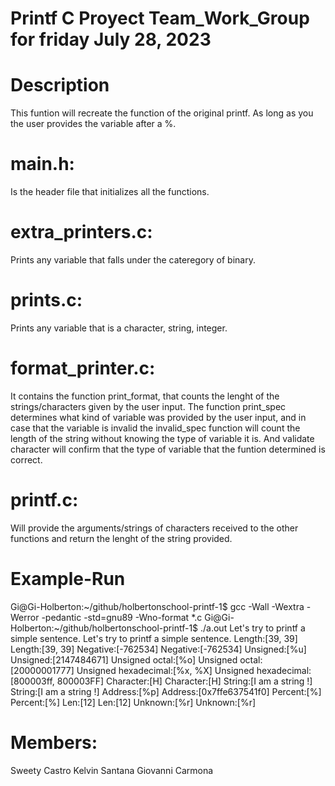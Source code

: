 # Printf C Proyect Team_Work_Group for friday July 28, 2023

# Description
This funtion will recreate the function of the original printf.
As long as you the user provides the variable after a %.

# main.h:
Is the header file that initializes all the functions.

# extra_printers.c:
Prints any variable that falls under the cateregory of binary.

# prints.c:
Prints any variable that is a character, string, integer.

# format_printer.c:
It contains the function print_format, that counts the lenght of the strings/characters given by the user input.
The function print_spec determines what kind of variable was provided by the user input, and in case that the variable is invalid
the invalid_spec function will count the length of the string without knowing the type of variable it is.
And validate character will confirm that the type of variable that the funtion determined is correct.

# printf.c:
Will provide the arguments/strings of characters received to the other functions and return the lenght of the string provided.

# Example-Run
Gi@Gi-Holberton:~/github/holbertonschool-printf-1$ gcc -Wall -Wextra -Werror -pedantic -std=gnu89 -Wno-format *.c
Gi@Gi-Holberton:~/github/holbertonschool-printf-1$ ./a.out
Let's try to printf a simple sentence.
Let's try to printf a simple sentence.
Length:[39, 39]
Length:[39, 39]
Negative:[-762534]
Negative:[-762534]
Unsigned:[%u]
Unsigned:[2147484671]
Unsigned octal:[%o]
Unsigned octal:[20000001777]
Unsigned hexadecimal:[%x, %X]
Unsigned hexadecimal:[800003ff, 800003FF]
Character:[H]
Character:[H]
String:[I am a string !]
String:[I am a string !]
Address:[%p]
Address:[0x7ffe637541f0]
Percent:[%]
Percent:[%]
Len:[12]
Len:[12]
Unknown:[%r]
Unknown:[%r]

# Members:
Sweety Castro
Kelvin Santana
Giovanni Carmona
